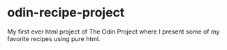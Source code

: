 # odin-recipe-project
My first ever html project of The Odin Project where I present some of my favorite recipes using pure html.
